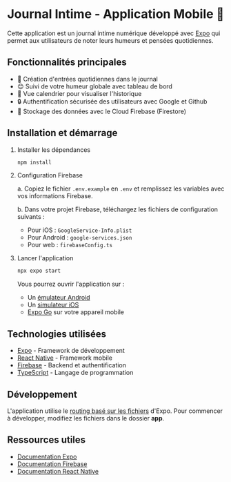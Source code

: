 # Journal Intime - Application Mobile 📱

Cette application est un journal intime numérique développé avec [Expo](https://expo.dev) qui permet aux utilisateurs de noter leurs humeurs et pensées quotidiennes.

## Fonctionnalités principales

- 📝 Création d'entrées quotidiennes dans le journal
- 😊 Suivi de votre humeur globale avec tableau de bord
- 📅 Vue calendrier pour visualiser l'historique
- 🔒 Authentification sécurisée des utilisateurs avec Google et Github
- 💾 Stockage des données avec le Cloud Firebase (Firestore)

## Installation et démarrage

1. Installer les dépendances

   ```bash
   npm install
   ```

2. Configuration Firebase
   
   a. Copiez le fichier `.env.example` en `.env` et remplissez les variables avec vos informations Firebase.
   
   b. Dans votre projet Firebase, téléchargez les fichiers de configuration suivants :
   - Pour iOS : `GoogleService-Info.plist`
   - Pour Android : `google-services.json`
   - Pour web : `firebaseConfig.ts`

3. Lancer l'application

   ```bash
   npx expo start
   ```

   Vous pourrez ouvrir l'application sur :
   - Un [émulateur Android](https://docs.expo.dev/workflow/android-studio-emulator/)
   - Un [simulateur iOS](https://docs.expo.dev/workflow/ios-simulator/)
   - [Expo Go](https://expo.dev/go) sur votre appareil mobile

## Technologies utilisées

- [Expo](https://expo.dev) - Framework de développement
- [React Native](https://reactnative.dev) - Framework mobile
- [Firebase](https://firebase.google.com) - Backend et authentification
- [TypeScript](https://www.typescriptlang.org) - Langage de programmation

## Développement

L'application utilise le [routing basé sur les fichiers](https://docs.expo.dev/router/introduction) d'Expo. Pour commencer à développer, modifiez les fichiers dans le dossier **app**.

## Ressources utiles

- [Documentation Expo](https://docs.expo.dev/)
- [Documentation Firebase](https://firebase.google.com/docs)
- [Documentation React Native](https://reactnative.dev/docs/getting-started)
